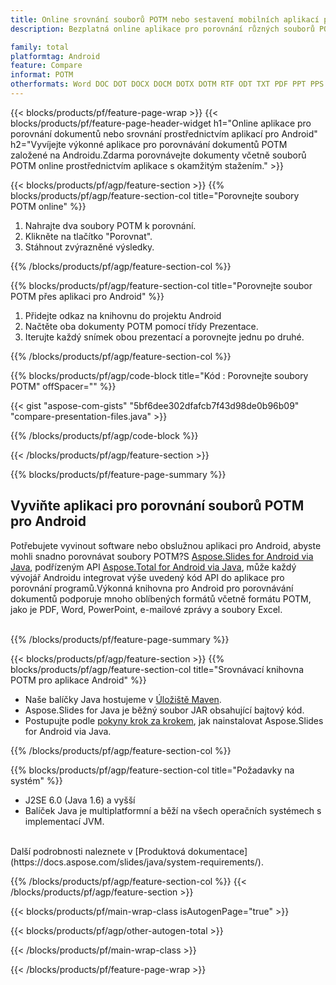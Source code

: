 ```yaml
---
title: Online srovnání souborů POTM nebo sestavení mobilních aplikací pro Android pro porovnání souborů POTM
description: Bezplatná online aplikace pro porovnání různých souborů POTM.Kód srovnávací knihovny Android pro dokumenty POTM.

family: total
platformtag: Android
feature: Compare
informat: POTM
otherformats: Word DOC DOT DOCX DOCM DOTX DOTM RTF ODT TXT PDF PPT PPS PPTX POTX PPSX PPTM PPSM POTM ODP PowerPoint
---
```

{{< blocks/products/pf/feature-page-wrap >}}
{{< blocks/products/pf/feature-page-header-widget h1="Online aplikace pro porovnání dokumentů nebo srovnání prostřednictvím aplikací pro Android" h2="Vyvíjejte výkonné aplikace pro porovnávání dokumentů POTM založené na Androidu.Zdarma porovnávejte dokumenty včetně souborů POTM online prostřednictvím aplikace s okamžitým stažením." >}}

{{< blocks/products/pf/agp/feature-section >}}
{{% blocks/products/pf/agp/feature-section-col title="Porovnejte soubory POTM online" %}}

1. Nahrajte dva soubory POTM k porovnání.
1. Klikněte na tlačítko "Porovnat".
1. Stáhnout zvýrazněné výsledky.

{{% /blocks/products/pf/agp/feature-section-col %}}

{{% blocks/products/pf/agp/feature-section-col title="Porovnejte soubor POTM přes aplikaci pro Android" %}}

1. Přidejte odkaz na knihovnu do projektu Android
1. Načtěte oba dokumenty POTM pomocí třídy Prezentace.
1. Iterujte každý snímek obou prezentací a porovnejte jednu po druhé.

{{% /blocks/products/pf/agp/feature-section-col %}}

{{% blocks/products/pf/agp/code-block title="Kód : Porovnejte soubory POTM" offSpacer="" %}}

{{< gist "aspose-com-gists" "5bf6dee302dfafcb7f43d98de0b96b09" "compare-presentation-files.java" >}}

{{% /blocks/products/pf/agp/code-block %}}

{{< /blocks/products/pf/agp/feature-section >}}

{{% blocks/products/pf/feature-page-summary %}}


<h2>Vyviňte aplikaci pro porovnání souborů POTM pro Android</h2>

Potřebujete vyvinout software nebo obslužnou aplikaci pro Android, abyste mohli snadno porovnávat soubory POTM?S [Aspose.Slides for Android via Java](https://products.aspose.com/slides/cs/android-java/), podřízeným API [Aspose.Total for Android via Java](https://products.aspose.com/total/cs/android-java/), může každý vývojář Androidu integrovat výše uvedený kód API do aplikace pro porovnání programů.Výkonná knihovna pro Android pro porovnávání dokumentů podporuje mnoho oblíbených formátů včetně formátu POTM, jako je PDF, Word, PowerPoint, e-mailové zprávy a soubory Excel.<br /><br />

{{% /blocks/products/pf/feature-page-summary %}}

{{< blocks/products/pf/agp/feature-section >}}
{{% blocks/products/pf/agp/feature-section-col title="Srovnávací knihovna POTM pro aplikace Android" %}}

- Naše balíčky Java hostujeme v [Úložiště Maven](https://releases.aspose.com/java/repo/com/aspose/aspose-slides/). 
- Aspose.Slides for Java je běžný soubor JAR obsahující bajtový kód.
- Postupujte podle [pokyny krok za krokem](https://docs.aspose.com/slides/java/installation/#install-aspose-slides-for-java-from-maven-repository), jak nainstalovat Aspose.Slides for Android via Java.

{{% /blocks/products/pf/agp/feature-section-col %}}

{{% blocks/products/pf/agp/feature-section-col title="Požadavky na systém" %}}

- J2SE 6.0 (Java 1.6) a vyšší
- Balíček Java je multiplatformní a běží na všech operačních systémech s implementací JVM.

<br />
Další podrobnosti naleznete v [Produktová dokumentace](https://docs.aspose.com/slides/java/system-requirements/).

{{% /blocks/products/pf/agp/feature-section-col %}}
{{< /blocks/products/pf/agp/feature-section >}}

{{< blocks/products/pf/main-wrap-class isAutogenPage="true" >}}

{{< blocks/products/pf/agp/other-autogen-total >}}

{{< /blocks/products/pf/main-wrap-class >}}

{{< /blocks/products/pf/feature-page-wrap >}}